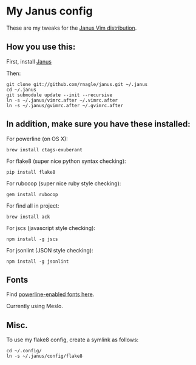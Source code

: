 # My Janus config

These are my tweaks for the [Janus Vim distribution](https://github.com/carlhuda/janus).

## How you use this:

First, install [Janus](https://github.com/carlhuda/janus)

Then:

    git clone git://github.com/rnagle/janus.git ~/.janus
    cd ~/.janus
    git submodule update --init --recursive
    ln -s ~/.janus/vimrc.after ~/.vimrc.after
    ln -s ~/.janus/gvimrc.after ~/.gvimrc.after

## In addition, make sure you have these installed:

For powerline (on OS X):

    brew install ctags-exuberant

For flake8 (super nice python syntax checking):

    pip install flake8

For rubocop (super nice ruby style checking):

    gem install rubocop

For find all in project:

    brew install ack

For jscs (javascript style checking):

    npm install -g jscs

For jsonlint (JSON style checking):

    npm install -g jsonlint

## Fonts

Find [powerline-enabled fonts here](https://github.com/powerline/fonts).

Currently using Meslo.

## Misc.

To use my flake8 config, create a symlink as follows:

    cd ~/.config/
    ln -s ~/.janus/config/flake8

